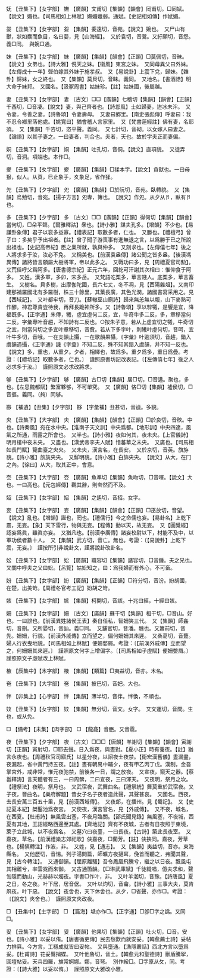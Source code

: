 <!-- { "loadSidebar": true } -->
妩	【丑集下】【女字部】	嫵	【廣韻】文甫切【集韻】【韻會】罔甫切。□同娬。【說文】媚也。【司馬相如上林賦】嫵媚孅弱。通娬。【史記相如傳】作娬媚。

妴	【丑集下】【女字部】	妴	【集韻】委遠切，音苑。【說文】婉也。　又尸山有獸，狀如麋而魚目，名曰妴，見【山海經】。　又於袁切，音鴛。又紆願切，音怨。義□同。　與婉□通。

妹	【丑集下】【女字部】	妹	【廣韻】【集韻】【韻會】【正韻】□莫佩切，音昧。【說文】女弟也。【詩大雅】俔天之妹。【衞風】東宮之妹。　又同母異父曰外妹。【左傳成十一年】聲伯嫁其外妹于施孝叔。　又【易說卦】上震下兌，歸妹。【雜卦】歸妹，女之終也。　又【集韻】莫貝切，音眛。義同。　又地名。【書酒誥】明大命于妹邦。　又國名。【汲冢周書】姑妹珍。【註】姑妹國，後屬越。

妻	【丑集下】【女字部】	妻	〔古文〕□□【廣韻】七稽切【集韻】【韻會】【正韻】千西切，□音凄。【說文】妻，與己齊者也。【詩邶風】士如歸妻，迨冰未泮。　又令妻，令善之妻。【詩魯頌】令妻壽母。　又妻曰鄕里。【南史張彪傳】呼妻曰：我不忍令鄕里落他處。【姚寬曰】猶會稽人言家里。　又【梵書蓮經註】佛有妻，名耶須。　又【集韻】千咨切，恣平聲。義同。　又七計切，音砌。以女嫁人曰妻之。【論語】以其子妻之。一曰妻者，判合也。夫者，天也。故於字夫正而妻偏。

姛	【丑集下】【女字部】	姛	【集韻】吐孔切，音侗。【說文】直項貌。　又徒弄切，音洞。項端也。本作□。

夒	【丑集下】【夊字部】	夒	【廣韻】【集韻】□猱本字。【說文】貪獸也。一曰母猴，似人。从頁，巳止象手，夊象足，省作猱。

夗	【丑集下】【夕字部】	夗	【廣韻】【集韻】□於阮切，音苑。臥轉貌。　又【集韻】烏勉切，音宛。【揚子方言】夗專，簙也。　【說文】作夗。从夕从卪，臥有卪也。

多	【丑集下】【夕字部】	多	〔古文〕□□【廣韻】【正韻】得何切【集韻】【韻會】當何切，□朵平聲。【爾雅釋詁】衆也。【詩小雅】謀夫孔多。【增韻】不少也。【易謙卦象傳】君子以裒多益寡。【禮表記】取數多者，仁也。　又勝也。【禮檀弓】曾子曰：多矣乎予出祖者。【註】曾子聞子游喪事有進無退之言，以爲勝于已之所說出祖也。【史記高帝紀】臣之業所就，孰與仲多。　又刻求也。【左傳僖七年】後之人將求多于汝，汝必不免。　又稱美也。【前漢袁盎傳】諸公聞之皆多盎。【後漢馮異傳】諸將皆言願屬大樹將軍，帝以此多之。　又戰功曰多，見【周禮夏官司勲】。　又荒俗呼父爲阿多。【唐書德宗紀】正元六年，回紇可汗謝其次相曰：惟仰食于阿多。　又姓。漢多軍，多卯，宋多岳。　又梵語吃栗多，華言賤人。底栗多，華言畜生。　又樹名。貝多樹，出摩伽陀國，長六七丈，冬不凋，見【酉陽雜俎】。又南印建那補羅國北有多羅樹，株三十餘里，其葉長廣，其色光潤，諸國書寫采用之。見【西域記】。　又叶都牢切，音刀。【蘇轍巫山廟詩】歸來無恙無以報，山下麥熟可作醪。神君尊貴豈待我，再拜長跪神所多。又【詩魯頌】享以騂犧，是饗是宜，降福旣多。【正字通】朱傳，犧，虛宜虛何二反，宜，牛奇牛多二反，多，章移當何二反。字彙專叶音趨，不知詩有二反也。○按朱子意，若从上虛宜切之犧，牛奇切之宜，則當何切之多宜叶章移切，音貲。若从下多字叶，則犧叶虛何切，音呵，宜叶牛多切，音哦。一在支韻止攝，一在歌韻果攝，《字彙》叶逡須切，音趨，錯入虞韻遇攝，《正字通》譏《字彙》不知二反，殊不知其錯入虞韻，幷不知一反也。　【說文】多，重也，从重夕。夕者，相繹也，故爲多。重夕爲多，重日爲曡。考證：〔【禮坊記】取數多者，仁也。〕　謹照原書坊記改表記。〔【左傳僖七年】後之人必求多于汝。〕　謹照原文必求改將求。 

够	【丑集下】【夕字部】	够	【廣韻】古□切【集韻】居□切，□音遘。聚也，多也。【左思魏都賦】繁富夥够，不可單究。　又【廣韻】恪□切【集韻】墟侯切，□音摳。義同。（夠）同够。

夦	【補遺】【丑集】【夕字部】	夦	【字彙補】丑甚切，音遉。多貌。

央	【丑集下】【大字部】	央	【廣韻】【集韻】【韻會】【正韻】□於良切，音秧。中也。【詩秦風】宛在水中央。【淮南子天文訓】中央爲都。【地形訓】中央四達，風氣之所通，雨露之所會也。　又半也。【詩小雅】夜如何其，夜未央。【上官儀詩】明月樓中夜未央。　又盡也。【漢武帝李夫人賦】惜蕃華之未央。　又廣也。【司馬相如長門賦】覽曲臺之央央。　又未央，漢宮名，在長安。　又於京切，音英。旗斿貌。【詩小雅】旂旐央央。　又鮮明貌。【詩小雅】白旆央央。　【說文】从大，在冂之內。【徐曰】从大，取其正中，會意。

夽	【丑集下】【大字部】	夽	【廣韻】魚準切【集韻】魚吻切，□音喗。【說文】大也。一曰高也。【元包經傳】觀其辭，則夽然而不及。

妱	【丑集下】【女字部】	妱	【集韻】之遙切，音招。女字。

妄	【丑集下】【女字部】	妄	【廣韻】【集韻】【韻會】【正韻】□巫放切，音望。【說文】亂也。【增韻】誕也，罔也。【禮儒行】今之命儒也妄。【易卦名】上乾下震，无妄。【象】天下雷行，物與无妄。【程傳】動以天，故无妄。　又【圓覺經】認妄爲眞，雖眞亦妄。　又猶凡也。【前漢李廣傳】諸妄校尉以下，材能不及中，以軍功侯者數十人。　又【集韻】武方切，音亡。無也。考證：〔【易說卦】上乾下震，无妄。〕　謹按所引非說卦文，謹將說卦改卦名。 

妐	【丑集下】【女字部】	妐	【廣韻】職容切【集韻】諸容切，□音鍾。夫之兄也。　又關中呼夫之父曰妐。【呂覽】姑妐知之，曰：爲我婦而有外心，不可畜。

妢	【丑集下】【女字部】	妢	【廣韻】【集韻】【正韻】□符分切，音汾。妢胡國，在楚，出美笴。【周禮冬官考工記】妢胡之笴。

姟	【丑集下】【女字部】	姟	【集韻】柯開切，音該。十兆曰經，十經曰姟。

姍	【丑集下】【女字部】	姍	〔古文〕【廣韻】蘇干切【集韻】相干切，□音山。好也。一曰誹也。【前漢異姓諸侯王表】秦自任私，智姍笑三代。　又【集韻】師姦切，音刪。又所晏切，音訕。義□同。　又鋪官切，音潘。醜也。又簫前切，音先。姍姍，行貌。【前漢外戚傳】立而望之，偏何姍姍其來遲。　又桑葛切，音躠。婦人行衣曳地貌。【司馬相如上林賦】便姍嫳屑。考證：〔【前漢外戚傳】立而望之，何姍姍其來遲。〕　謹照原文何字上增偏字。〔【司馬相如子虛賦】便姍嫳屑。〕　謹照原文子虛賦改上林賦。 

棭	【辰集中】【木字部】	棭	【集韻】【類篇】□夷益切，音亦。木名。

夿	【丑集下】【大字部】	夿	【集韻】披巴切，音妑。大也。

怑	【卯集上】【心字部】	怑	【集韻】薄半切，音伴。怑愌，不順也。

妏	【丑集下】【女字部】	妏	【集韻】無分切，音文。女字。　又文運切，音問。生也，或从免。

□	【備考】【未集】【肉字部】	□	【龍龕】音脃。又音雹。

夜	【丑集下】【夕字部】	夜	〔古文〕□□□【唐韻】羊謝切【集韻】【韻會】寅謝切【正韻】寅射切，□耶去聲。日入爲夜，與晝對。【夏小正】時有養夜。【註】猶言永夜也。【周禮秋官司寤氏】以星分夜，以詔夜士夜禁。【衞宏漢舊儀】晝漏盡，夜漏起，省中黃門持五夜。【註】晝有朝禺中晡夕，夜有甲乙丙丁戊。漢制，金吾掌宮外，戒非常，惟元夜弛禁，前後各一日，謂之放夜。　又宣夜，窺天之器。【蔡邕釋誨】言天體者有三，一曰周髀，二曰宣夜，三曰渾天。　又夜明，祭月之坎。【禮祭法】夜明，祭月也。　又武宿夜，武舞曲名。【禮祭統】舞莫重於武宿夜。又子夜，晉曲名。【樂府解題】昔女子名子夜者造此聲，其聲甚哀。　又國名。西夜，去長安萬三百五十里，見【前漢西域傳】。　又夜郞，在播州。見【蜀記】。　又【史記夏本紀】桀鑿池爲夜宮。　又使夜，漢宮官名，見【外戚傳】。　又不夜，城名，在西夏。【杜甫詩】無風雲出塞，不夜月臨關。【邵氏聞見錄】無風塞，不夜城，西夏有其地，王詔經略西邊至其處。【齊地記】齊有不夜城，古者有日夜照于東境，萊子立此城，以不夜爲名。　又墓穴曰夜臺，一曰長夜。【古詩】築此長夜室。　又嘉夜，草名。【前漢禮樂志郊祀歌】俠嘉夜，□蘭芳。【註】俠挾同。嘉夜，芳草也。【楊愼轉注】作液，非。　又姓，見【通志】。　又【集韻】夷益切，音亦。東海縣名。　又他歷切，音惕。列子湯問篇，師曠方夜擿耳，俛首而聽之，弗聞其聲，見【古今轉注】。　又通御韻。【屈原離騷】吾令鳳凰飛騰兮，繼之以日夜。飄風屯其相離兮，率雲霓而來御。　又古通箇韻。【□琳武庫賦】千徒縱唱，億夫求和，聲訇隱而動山，光赫赫以燭夜。字書□作叶，非。　又叶羊洳切，音豫。【詩唐風】夏之日，冬之夜。叶下居，居音倨。　又叶以灼切，音龠。【詩小雅】三事大夫，莫肯夙夜。叶下惡。　【說文】夜舍也，天下休舍也。从夕，□省聲，亦作□。考證：〔【說文】夾舍也。〕　謹照原文夾改夜。 

□	【丑集中】【土字部】	□	【篇海】坻亦作□。【正字通】□卽□字之譌。又同□。

妥	【丑集下】【女字部】	妥	【廣韻】他果切【集韻】【正韻】吐火切，□音。安也。【詩小雅】以妥以侑。【唐書循吏傳】民去愁歎而就安妥。【韓愈薦士詩】妥帖力排奡。今方言，工穩成就皆曰妥帖。　又與墮通。【漁隱叢話】西北方言以墮爲妥。【杜甫詩】花妥鸎捎蝶。　又叶他魯切，音土。【韓愈元和聖德詩】獸盾騰挐，圓壇帖妥。天兵四羅，旗常婀娜。娜，音弩。　別作綏□。□字原从攵，同。考證：〔【詩大雅】以妥以侑。〕　謹照原文大雅改小雅。 

